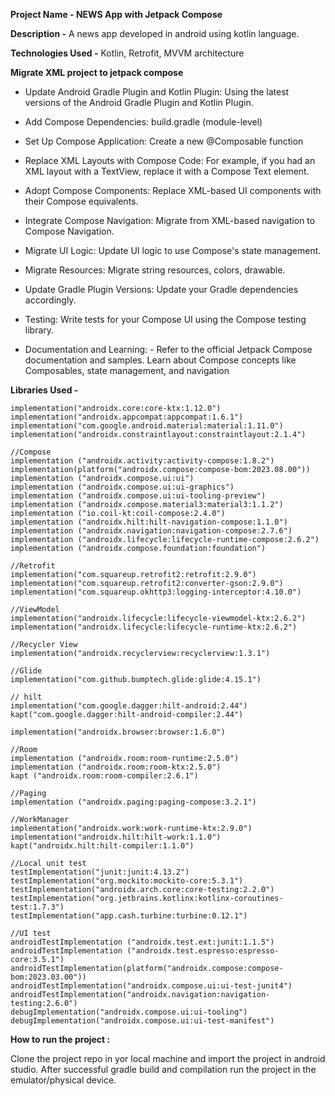 **Project Name - NEWS App with Jetpack Compose**

**Description  -**  A news app developed in android using kotlin language.

**Technologies Used -**  Kotlin, Retrofit, MVVM architecture


**Migrate XML project to jetpack compose**

* Update Android Gradle Plugin and Kotlin Plugin: Using the latest versions of the Android Gradle Plugin and Kotlin Plugin.

* Add Compose Dependencies: build.gradle (module-level)

* Set Up Compose Application: Create a new @Composable function

* Replace XML Layouts with Compose Code: For example, if you had an XML layout with a TextView, replace it with a Compose Text element.

* Adopt Compose Components: Replace XML-based UI components with their Compose equivalents.

* Integrate Compose Navigation: Migrate from XML-based navigation to Compose Navigation.

* Migrate UI Logic: Update UI logic to use Compose's state management.

* Migrate Resources: Migrate string resources, colors, drawable.

* Update Gradle Plugin Versions: Update your Gradle dependencies accordingly.

* Testing: Write tests for your Compose UI using the Compose testing library.

* Documentation and Learning: - Refer to the official Jetpack Compose documentation and samples. Learn about Compose concepts like Composables, state management, and navigation

**Libraries Used -**

    implementation("androidx.core:core-ktx:1.12.0")
    implementation("androidx.appcompat:appcompat:1.6.1")
    implementation("com.google.android.material:material:1.11.0")
    implementation("androidx.constraintlayout:constraintlayout:2.1.4")

    //Compose
    implementation ("androidx.activity:activity-compose:1.8.2")
    implementation(platform("androidx.compose:compose-bom:2023.08.00"))
    implementation ("androidx.compose.ui:ui")
    implementation ("androidx.compose.ui:ui-graphics")
    implementation ("androidx.compose.ui:ui-tooling-preview")
    implementation ("androidx.compose.material3:material3:1.1.2")
    implementation ("io.coil-kt:coil-compose:2.4.0")
    implementation ("androidx.hilt:hilt-navigation-compose:1.1.0")
    implementation ("androidx.navigation:navigation-compose:2.7.6")
    implementation ("androidx.lifecycle:lifecycle-runtime-compose:2.6.2")
    implementation ("androidx.compose.foundation:foundation")

    //Retrofit
    implementation("com.squareup.retrofit2:retrofit:2.9.0")
    implementation("com.squareup.retrofit2:converter-gson:2.9.0")
    implementation("com.squareup.okhttp3:logging-interceptor:4.10.0")

    //ViewModel
    implementation("androidx.lifecycle:lifecycle-viewmodel-ktx:2.6.2")
    implementation("androidx.lifecycle:lifecycle-runtime-ktx:2.6.2")

    //Recycler View
    implementation("androidx.recyclerview:recyclerview:1.3.1")

    //Glide
    implementation("com.github.bumptech.glide:glide:4.15.1")

    // hilt
    implementation("com.google.dagger:hilt-android:2.44")
    kapt("com.google.dagger:hilt-android-compiler:2.44")

    implementation("androidx.browser:browser:1.6.0")

    //Room
    implementation ("androidx.room:room-runtime:2.5.0")
    implementation ("androidx.room:room-ktx:2.5.0")
    kapt ("androidx.room:room-compiler:2.6.1")

    //Paging
    implementation ("androidx.paging:paging-compose:3.2.1")

    //WorkManager
    implementation("androidx.work:work-runtime-ktx:2.9.0")
    implementation("androidx.hilt:hilt-work:1.1.0")
    kapt("androidx.hilt:hilt-compiler:1.1.0")

    //Local unit test
    testImplementation("junit:junit:4.13.2")
    testImplementation("org.mockito:mockito-core:5.3.1")
    testImplementation("androidx.arch.core:core-testing:2.2.0")
    testImplementation("org.jetbrains.kotlinx:kotlinx-coroutines-test:1.7.3")
    testImplementation("app.cash.turbine:turbine:0.12.1")

    //UI test
    androidTestImplementation ("androidx.test.ext:junit:1.1.5")
    androidTestImplementation ("androidx.test.espresso:espresso-core:3.5.1")
    androidTestImplementation(platform("androidx.compose:compose-bom:2023.03.00"))
    androidTestImplementation("androidx.compose.ui:ui-test-junit4")
    androidTestImplementation("androidx.navigation:navigation-testing:2.6.0")
    debugImplementation("androidx.compose.ui:ui-tooling")
    debugImplementation("androidx.compose.ui:ui-test-manifest")

**How to run the project :**

Clone the project repo in yor local machine and import the project in android studio. After successful gradle build and compilation run the project in the emulator/physical device. 
